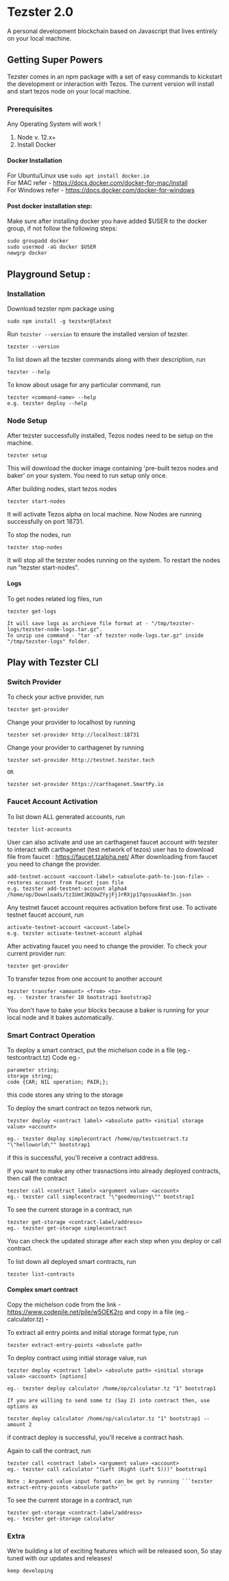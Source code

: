 # Tezster 2.0
A personal development blockchain based on Javascript that lives entirely on your local machine.

## Getting Super Powers

Tezster comes in an npm package with a set of easy commands to kickstart the development or interaction with Tezos. The current version will install and start tezos node on your local machine.

### Prerequisites

Any Operating System will work !

1. Node v. 12.x+
2. Install Docker 

#### Docker Installation
For Ubuntu/Linux use ``` sudo apt install docker.io ``` <br />
For MAC refer - https://docs.docker.com/docker-for-mac/install <br />
For Windows refer - https://docs.docker.com/docker-for-windows

#### Post docker installation step:
Make sure after installing docker you have added \$USER to the docker group, if not follow the following steps:

```
sudo groupadd docker
sudo usermod -aG docker $USER
newgrp docker
```

## Playground Setup :

### Installation

Download tezster npm package using

```
sudo npm install -g tezster@latest
```
Run ```tezster --version``` to ensure the installed version of tezster.

```
tezster --version
```

To list down all the tezster commands along with their description, run

```
tezster --help
```

To know about usage for any particular command, run

```
tezster <command-name> --help
e.g. tezster deploy --help
```

### Node Setup

After tezster successfully installed, Tezos nodes need to be setup on the machine.

```
tezster setup
```
This will download the docker image containing 'pre-built tezos nodes and baker' on your system. You need to run setup only once.

After building nodes, start tezos nodes

```
tezster start-nodes
```
It will activate Tezos alpha on local machine. Now Nodes are running successfully on port 18731.


To stop the nodes, run

```
tezster stop-nodes
```
It will stop all the tezster nodes running on the system. To restart the nodes run "tezster start-nodes".

#### Logs

To get nodes related log files, run

```
tezster get-logs
```

```
It will save logs as archieve file format at - "/tmp/tezster-logs/tezster-node-logs.tar.gz".
To unzip use command - "tar -xf tezster-node-logs.tar.gz" inside "/tmp/tezster-logs" folder.
```

## Play with Tezster CLI 

### Switch Provider

To check your active provider, run

```
tezster get-provider

```
Change your provider to localhost by running

```
tezster set-provider http://localhost:18731 
```

Change your provider to carthagenet by running

```
tezster set-provider http://testnet.tezster.tech

OR

tezster set-provider https://carthagenet.SmartPy.io 

```

### Faucet Account Activation

To list down ALL generated accounts, run

```
tezster list-accounts
``` 

User can also activate and use an carthagenet faucet account with tezster to interact with carthagenet (test network of tezos) user has to download file from faucet : https://faucet.tzalpha.net/ After downloading from faucet you need to change the provider.


```
add-testnet-account <account-label> <absolute-path-to-json-file> - restores account from faucet json file
e.g. tezster add-testnet-account alpha4 /home/op/Downloads/tz1Umt3KQUwZYyjFjJrRXjp17qosuxAkmf3n.json

```
Any testnet faucet account requires activation before first use. To activate testnet faucet account, run

```
activate-testnet-account <account-label>
e.g. tezster activate-testnet-account alpha4

```

After activating faucet you need to change the provider. To check your current provider run:

```
tezster get-provider

```

To transfer tezos from one account to another account
```
tezster transfer <amount> <from> <to> 
eg. - tezster transfer 10 bootstrap1 bootstrap2

```
You don't have to bake your blocks because a baker is running for your local node and it bakes automatically. 

### Smart Contract Operation

To deploy a smart contract, put the michelson code in  a file (eg.- testcontract.tz) Code eg.-

```
parameter string;
storage string;
code {CAR; NIL operation; PAIR;};

```
this code stores any string to the storage

To deploy the smart contract on tezos network run,

```
tezster deploy <contract label> <absolute path> <initial storage value> <account>

eg.- tezster deploy simplecontract /home/op/testcontract.tz "\"helloworld\"" bootstrap1

```
if this is successful, you'll receive a contract address.

If you want to make any other trasnactions into already deployed contracts, then call the contract

```
tezster call <contract label> <argument value> <account>
eg.- tezster call simplecontract "\"goodmorning\"" bootstrap1

```

To see the current storage in a contract, run

```
tezster get-storage <contract-label/address>
eg.- tezster get-storage simplecontract

```
You can check the updated storage after each step when you deploy or call contract.

To list down all deployed smart contracts, run

```
tezster list-contracts

```

#### Complex smart contract

Copy the michelson code from the link - https://www.codepile.net/pile/w5OEK2ro and copy in a file (eg.- calculator.tz) - 


To extract all entry points and initial storage format type, run

```
tezster extract-entry-points <absolute path>
```

To deploy contract using initial storage value, run

```
tezster deploy <contract label> <absolute path> <initial storage value> <account> [options]

eg.- tezster deploy calculator /home/op/calculator.tz "1" bootstrap1

If you are willing to send some tz (Say 2) into contract then, use options as

tezster deploy calculator /home/op/calculator.tz "1" bootstrap1 --amount 2

```
if contract deploy is successful, you'll receive a contract hash.

Again to call the contract, run

```
tezster call <contract label> <argument value> <account>
eg.- tezster call calculator "(Left (Right (Left 5)))" bootstrap1

Note : Argument value input format can be get by running ```tezster extract-entry-points <absolute path>```

```

To see the current storage in a contract, run

```
tezster get-storage <contract-label/address>
eg.- tezster get-storage calculator

```

### Extra

We’re building a lot of exciting features which will be released soon, So stay tuned with our updates and releases!

```
keep developing
```
